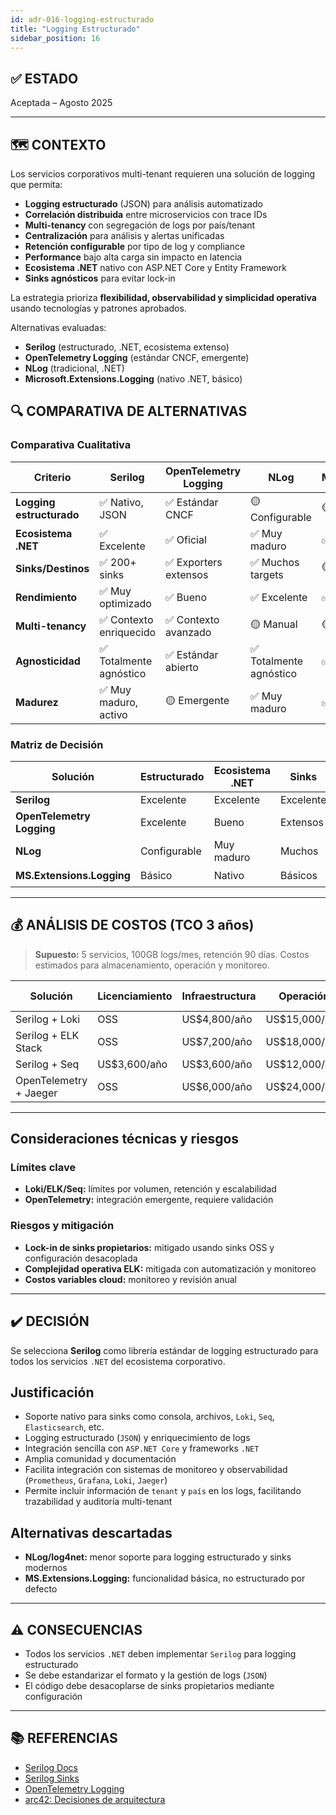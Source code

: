```yaml
---
id: adr-016-logging-estructurado
title: "Logging Estructurado"
sidebar_position: 16
---
```


## ✅ ESTADO

Aceptada – Agosto 2025

---

## 🗺️ CONTEXTO

Los servicios corporativos multi-tenant requieren una solución de logging que permita:

- **Logging estructurado** (JSON) para análisis automatizado
- **Correlación distribuida** entre microservicios con trace IDs
- **Multi-tenancy** con segregación de logs por país/tenant
- **Centralización** para análisis y alertas unificadas
- **Retención configurable** por tipo de log y compliance
- **Performance** bajo alta carga sin impacto en latencia
- **Ecosistema .NET** nativo con ASP.NET Core y Entity Framework
- **Sinks agnósticos** para evitar lock-in

La estrategia prioriza **flexibilidad, observabilidad y simplicidad operativa** usando tecnologías y patrones aprobados.

Alternativas evaluadas:

- **Serilog** (estructurado, .NET, ecosistema extenso)
- **OpenTelemetry Logging** (estándar CNCF, emergente)
- **NLog** (tradicional, .NET)
- **Microsoft.Extensions.Logging** (nativo .NET, básico)

## 🔍 COMPARATIVA DE ALTERNATIVAS

### Comparativa Cualitativa

| Criterio                | Serilog                  | OpenTelemetry Logging | NLog                  | MS.Extensions.Logging |
|------------------------|--------------------------|----------------------|-----------------------|----------------------|
| **Logging estructurado**| ✅ Nativo, JSON          | ✅ Estándar CNCF      | 🟡 Configurable       | 🟡 Básico            |
| **Ecosistema .NET**    | ✅ Excelente             | ✅ Oficial            | ✅ Muy maduro         | ✅ Nativo            |
| **Sinks/Destinos**     | ✅ 200+ sinks            | ✅ Exporters extensos | ✅ Muchos targets      | 🟡 Providers básicos |
| **Rendimiento**        | ✅ Muy optimizado        | ✅ Bueno              | ✅ Excelente          | ✅ Bueno             |
| **Multi-tenancy**      | ✅ Contexto enriquecido  | ✅ Contexto avanzado  | 🟡 Manual             | 🟡 Scopes básicos    |
| **Agnosticidad**       | ✅ Totalmente agnóstico  | ✅ Estándar abierto   | ✅ Totalmente agnóstico| ✅ Agnóstico         |
| **Madurez**            | ✅ Muy maduro, activo    | 🟡 Emergente          | ✅ Muy maduro         | ✅ Oficial           |

### Matriz de Decisión

| Solución                  | Estructurado | Ecosistema .NET | Sinks      | Rendimiento | Recomendación         |
|--------------------------|--------------|-----------------|------------|-------------|-----------------------|
| **Serilog**              | Excelente    | Excelente       | Excelente  | Excelente   | ✅ **Seleccionada**    |
| **OpenTelemetry Logging**| Excelente    | Bueno           | Extensos   | Bueno       | 🟡 Alternativa         |
| **NLog**                 | Configurable | Muy maduro      | Muchos     | Excelente   | 🟡 Considerada         |
| **MS.Extensions.Logging**| Básico       | Nativo          | Básicos    | Bueno       | 🟡 Considerada         |

---

## 💰 ANÁLISIS DE COSTOS (TCO 3 años)

> **Supuesto:** 5 servicios, 100GB logs/mes, retención 90 días. Costos estimados para almacenamiento, operación y monitoreo.

| Solución                | Licenciamiento | Infraestructura | Operación      | TCO 3 años   |
|-------------------------|---------------|----------------|---------------|--------------|
| Serilog + Loki          | OSS           | US$4,800/año   | US$15,000/año | US$59,400    |
| Serilog + ELK Stack     | OSS           | US$7,200/año   | US$18,000/año | US$75,600    |
| Serilog + Seq           | US$3,600/año  | US$3,600/año   | US$12,000/año | US$57,600    |
| OpenTelemetry + Jaeger  | OSS           | US$6,000/año   | US$24,000/año | US$90,000    |

---

## Consideraciones técnicas y riesgos

### Límites clave

- **Loki/ELK/Seq:** límites por volumen, retención y escalabilidad
- **OpenTelemetry:** integración emergente, requiere validación

### Riesgos y mitigación

- **Lock-in de sinks propietarios:** mitigado usando sinks OSS y configuración desacoplada
- **Complejidad operativa ELK:** mitigada con automatización y monitoreo
- **Costos variables cloud:** monitoreo y revisión anual

---

## ✔️ DECISIÓN

Se selecciona **Serilog** como librería estándar de logging estructurado para todos los servicios `.NET` del ecosistema corporativo.

## Justificación

- Soporte nativo para sinks como consola, archivos, `Loki`, `Seq`, `Elasticsearch`, etc.
- Logging estructurado (`JSON`) y enriquecimiento de logs
- Integración sencilla con `ASP.NET Core` y frameworks `.NET`
- Amplia comunidad y documentación
- Facilita integración con sistemas de monitoreo y observabilidad (`Prometheus`, `Grafana`, `Loki`, `Jaeger`)
- Permite incluir información de `tenant` y `país` en los logs, facilitando trazabilidad y auditoría multi-tenant

## Alternativas descartadas

- **NLog/log4net:** menor soporte para logging estructurado y sinks modernos
- **MS.Extensions.Logging:** funcionalidad básica, no estructurado por defecto

---

## ⚠️ CONSECUENCIAS

- Todos los servicios `.NET` deben implementar `Serilog` para logging estructurado
- Se debe estandarizar el formato y la gestión de logs (`JSON`)
- El código debe desacoplarse de sinks propietarios mediante configuración

---

## 📚 REFERENCIAS

- [Serilog Docs](https://serilog.net/)
- [Serilog Sinks](https://github.com/serilog/serilog/wiki/Provided-Sinks)
- [OpenTelemetry Logging](https://opentelemetry.io/docs/instrumentation/net/logging/)
- [arc42: Decisiones de arquitectura](https://arc42.org/decision/)
